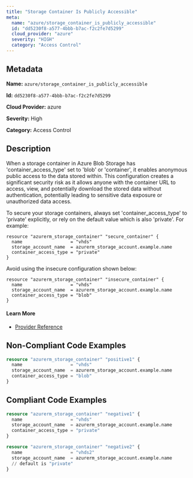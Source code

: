 ```yaml
---
title: "Storage Container Is Publicly Accessible"
meta:
  name: "azure/storage_container_is_publicly_accessible"
  id: "dd5230f8-a577-4bbb-b7ac-f2c2fe7d5299"
  cloud_provider: "azure"
  severity: "HIGH"
  category: "Access Control"
---
```


## Metadata
**Name:** `azure/storage_container_is_publicly_accessible`

**Id:** `dd5230f8-a577-4bbb-b7ac-f2c2fe7d5299`

**Cloud Provider:** azure

**Severity:** High

**Category:** Access Control

## Description
When a storage container in Azure Blob Storage has 'container_access_type' set to 'blob' or 'container', it enables anonymous public access to the data stored within. This configuration creates a significant security risk as it allows anyone with the container URL to access, view, and potentially download the stored data without authentication, potentially leading to sensitive data exposure or unauthorized data access.

To secure your storage containers, always set 'container_access_type' to 'private' explicitly, or rely on the default value which is also 'private'. For example:

```
resource "azurerm_storage_container" "secure_container" {
  name                  = "vhds"
  storage_account_name  = azurerm_storage_account.example.name
  container_access_type = "private"
}
```

Avoid using the insecure configuration shown below:

```
resource "azurerm_storage_container" "insecure_container" {
  name                  = "vhds"
  storage_account_name  = azurerm_storage_account.example.name
  container_access_type = "blob"
}
```

#### Learn More

 - [Provider Reference](https://registry.terraform.io/providers/hashicorp/azurerm/latest/docs/resources/storage_container#container_access_type)

## Non-Compliant Code Examples
```terraform
resource "azurerm_storage_container" "positive1" {
  name                  = "vhds"
  storage_account_name  = azurerm_storage_account.example.name
  container_access_type = "blob"
}
```

## Compliant Code Examples
```terraform
resource "azurerm_storage_container" "negative1" {
  name                  = "vhds"
  storage_account_name  = azurerm_storage_account.example.name
  container_access_type = "private"
}

resource "azurerm_storage_container" "negative2" {
  name                  = "vhds2"
  storage_account_name  = azurerm_storage_account.example.name
  // default is "private"
}
```